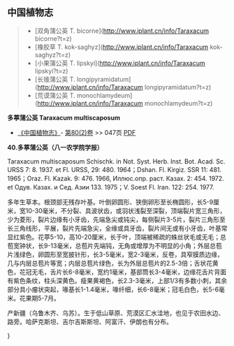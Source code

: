 

## 中国植物志

> * [双角蒲公英  T.  bicorne](http://www.iplant.cn/info/Taraxacum bicorne?t=z)
> * [橡胶草  T.  kok-saghyz](http://www.iplant.cn/info/Taraxacum kok-saghyz?t=z)
> * [小果蒲公英  T.  lipskyi](http://www.iplant.cn/info/Taraxacum lipskyi?t=z)
> * [长锥蒲公英  T.  longipyramidatum](http://www.iplant.cn/info/Taraxacum longipyramidatum?t=z)
> * [荒谟蒲公英  T.  monochlamydeum](http://www.iplant.cn/info/Taraxacum monochlamydeum?t=z)

**多葶蒲公英 Taraxacum multiscaposum**

* [《中国植物志》](http://www.iplant.cn/frps)- [第80(2)卷](http://www.iplant.cn/frps/vol/80(2)) >> 047页 [PDF](http://www.iplant.cn/frps/pdf/80(2)/047.pdf)

**40.多葶蒲公英（八一农学院学报）**

Taraxacum multiscaposum Schischk. in Not. Syst. Herb. Inst. Bot. Acad. Sc. URSS 7: 8. 1937. et Fl. URSS, 29: 480. 1964；Dshan. Fl. Kirgiz. SSR 11: 481. 1965；Oraz. Fl. Kazak. 9: 476. 1966, Иллюс.опр. раст. Казах. 2: 454. 1972. et Одув. Казах. и Сед. Азии 133. 1975；V. Soest Fl. Iran. 122: 254. 1977.

多年生草本。根颈部无残存叶基。叶倒卵圆形、狭倒卵形至长椭圆形，长5-9厘米，宽10-30毫米，不分裂、具波状齿，或羽状浅裂至深裂，顶端裂片宽三角形，少为菱形，裂片边缘有小牙齿，先端急尖或钝尖，每侧裂片3-5片，裂片三角形至长三角线形，平展，裂片先端急尖，全缘或具牙齿，裂片间无或有小牙齿，叶基常显红紫色。花葶5-10，高10-20厘米，长于叶，顶端被稀疏的蛛丝状毛或无毛；总苞宽钟状，长9-13毫米，总苞片先端钝，无角或增厚为不明显的小角；外层总苞片浅绿色，卵圆形至宽披针形，长3-5毫米，宽2-3毫米，反卷，具窄膜质边缘，几与内层总苞片等宽；内层总苞片绿色，长为外层总苞片的2.5-3倍；舌状花黄色，花冠无毛，舌片长6-8毫米，宽约1毫米，基部筒长3-4毫米，边缘花舌片背面有紫色条纹，柱头深黄色。瘦果黄褐色，长2.3-3毫米，上部1/3有多数小刺，其余部分具小瘤状突起，喙基长1-1.4毫米，喙纤细，长6-8毫米；冠毛白色，长5-6毫米。花果期5-7月。

产新疆（乌鲁木齐、乌苏）。生于低山草原、荒漠区汇水洼地，也见于农田水边、路旁。哈萨克斯坦、吉尔吉斯斯坦、阿富汗、伊朗也有分布。


}